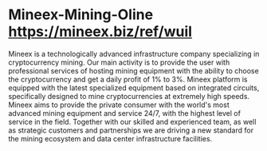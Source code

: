 # Mineex-Mining-Oline https://mineex.biz/ref/wuil
Mineex is a technologically advanced infrastructure company specializing in cryptocurrency mining. Our main activity is to provide the user with professional services of hosting mining equipment with the ability to choose the cryptocurrency and get a daily profit of 1% to 3%.  Mineex platform is equipped with the latest specialized equipment based on integrated circuits, specifically designed to mine cryptocurrencies at extremely high speeds.  Mineex aims to provide the private consumer with the world's most advanced mining equipment and service 24/7, with the highest level of service in the field. Together with our skilled and experienced team, as well as strategic customers and partnerships we are driving a new standard for the mining ecosystem and data center infrastructure facilities.

